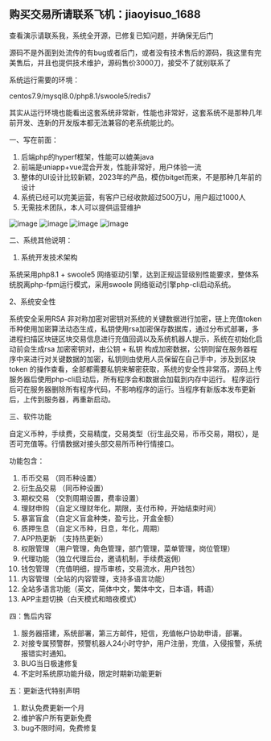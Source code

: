 ## **购买交易所请联系飞机：jiaoyisuo_1688**

查看演示请联系我，系统全开源，已修复已知问题，并确保无后门

源码不是外面到处流传的有bug或者后门，或者没有技术售后的源码，我这里有完美售后，并且也提供技术维护，源码售价3000刀，接受不了就别联系了

系统运行需要的环境：

centos7.9/mysql8.0/php8.1/swoole5/redis7

其实从运行环境也能看出这套系统非常新，性能也非常好，这套系统不是那种几年前开发、连新的开发版本都无法兼容的老系统能比的。

一、写在前面：

1. 后端php的hyperf框架，性能可以媲美java
2. 前端是uniapp+vue混合开发，性能非常好，用户体验一流
3. 整体的UI设计比较新颖，2023年的产品，模仿bitget而来，不是那种几年前的设计
4. 系统已经可以完美运营，有客户已经收款超过500万U，用户超过1000人
5. 无需技术团队，本人可以提供运营维护

![image](https://github.com/user-attachments/assets/63c43242-26ff-4d40-9f1d-f7a99a623d13)
![image](https://github.com/user-attachments/assets/4f45534b-f58c-4008-a724-e37cb31d1d9e)
![image](https://github.com/user-attachments/assets/7208cafe-2138-44b8-8c40-26f23922fd5d)
![image](https://github.com/user-attachments/assets/0e97aee3-454d-4c28-b481-f70826bc9595)


二、系统其他说明：

1. 系统开发技术架构

系统采用php8.1 + swoole5 网络驱动引擎，达到正规运营级别性能要求，整体系统脱离php-fpm运行模式，采用swoole 网络驱动引擎php-cli启动系统。

2、系统安全性

系统安全采用RSA 非对称加密对密钥对系统的关键数据进行加密，链上充值token币种使用加密算法动态生成，私钥使用rsa加密保存数据库，通过分布式部署，多进程扫描区块链区块交易信息进行充值回调以及系统机器人提示，系统在初始化启动前会生成rsa 加密密钥对，由公钥 + 私钥 构成加密数据，公钥则留在服务器程序中来进行对关键数据的加密，私钥则由使用人员保留在自己手中，涉及到区块token 的操作查看，全部都需要私钥来解密获取，系统的安全性非常高，源码上传服务器后使用php-cli启动后，所有程序会和数据会加载到内存中运行。
程序运行后可在服务器删除所有程序代码，不影响程序的运行。当程序有新版本发布更新后，上传到服务器，再重新启动。

三、软件功能

自定义币种，手续费，交易精度，交易类型（衍生品交易，币币交易，期权），是否可充值等。行情数据对接头部交易所币种行情接口。

功能包含：

1. 币币交易 （同币种设置）
2. 衍生品交易 （同币种设置）
3. 期权交易 （交割周期设置，费率设置）
4. 理财申购 （自定义理财年化，期限，支付币种，开始结束时间）
5. 暴富盲盒 （自定义盲盒种类，盈亏比，开盒金额）
6. 质押生息 （自定义币种，日息，年化，周期）
7. APP热更新 （支持热更新）
8. 权限管理 （用户管理，角色管理，部门管理，菜单管理，岗位管理）
9. 代理功能 （独立代理后台，邀请机制，手续费返佣）
10. 钱包管理 （充值明细，提币审核，交易流水，用户钱包）
11. 内容管理（全站的内容管理，支持多语言功能）
12. 全站多语言功能（英文，简体中文，繁体中文，日本语，韩语）
13. APP主题切换（白天模式和暗夜模式）

四：售后内容

1. 服务器搭建，系统部署，第三方邮件，短信，充值帐户协助申请，部署。
2. 对接专属预警群，预警机器人24小时守护，用户注册，充值，入侵报警，系统报错实时通知。
3. BUG当日极速修复
4. 不定时系统原功能升级，限定时期新功能更新

五：更新迭代特别声明

1. 默认免费更新一个月
2. 维护客户所有更新免费
3. bug不限时间，免费修复


